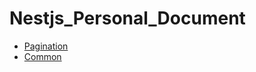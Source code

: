 # Nestjs_Personal_Document

- [Pagination](https://github.com/MarsXan/Nestjs_Personal_Document/blob/main/pagination/paginationBestPratice.md)
- [Common](https://github.com/MarsXan/Nestjs_Personal_Document/tree/main/common)

